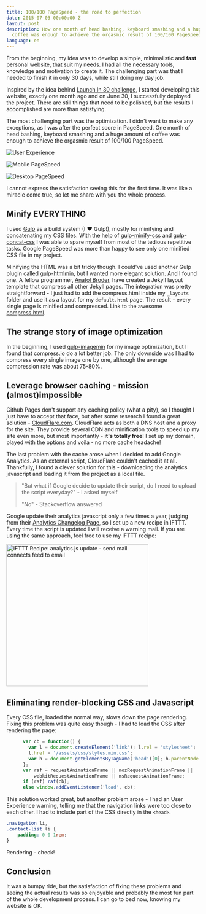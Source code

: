 ```yaml
---
title: 100/100 PageSpeed - the road to perfection
date: 2015-07-03 00:00:00 Z
layout: post
description: How one month of head bashing, keyboard smashing and a huge amount of
  coffee was enough to achieve the orgasmic result of 100/100 PageSpeed.
language: en
---
```


From the beginning, my idea was to develop a simple, minimalistic and **fast** personal website, that suit my needs. I had all the necessary tools, knowledge and motivation to create it. The challenging part was that I needed to finish it in only 30 days, while still doing my day job.

Inspired by the idea behind [Launch In 30 challenge](https://www.youtube.com/watch?v=hwSkyishkjI), I started developing this website, exactly one month ago and on June 30, I successfully deployed the project. There are still things that need to be polished, but the results I accomplished are more than satisfying.  

The most challenging part was the optimization. I didn't want to make any exceptions, as I was after the perfect score in PageSpeed. One month of head bashing, keyboard smashing and a huge amount of coffee was enough to achieve the orgasmic result of 100/100 PageSpeed.

![User Experience](http://i.imgur.com/Iz9Wd9h.png)

![Mobile PageSpeed](http://i.imgur.com/WlIydK8.png)

![Desktop PageSpeed](http://i.imgur.com/fLzKcaF.png)

I cannot express the satisfaction seeing this for the first time. It was like a miracle come true, so let me share with you the whole process.

## Minify EVERYTHING

I used [Gulp](http://gulpjs.com/) as a build system (I <span class="love">&#9829;</span> Gulp!), mostly for minifying and concatenating my CSS files. With the help of [gulp-minify-css](https://www.npmjs.com/package/gulp-minify-css) and [gulp-concat-css](https://www.npmjs.com/package/gulp-concat-css) I was able to spare myself from most of the tedious repetitive tasks. Google PageSpeed was more than happy to see only one minified CSS file in my project. 

Minifying the HTML was a bit tricky though. I could've used another Gulp plugin called [gulp-htmlmin](https://www.npmjs.com/package/gulp-htmlmin), but I wanted more elegant solution. And I found one. A fellow programmer, [Anatol Broder](http://anatol.penibelst.de/), have created a Jekyll layout template that compress all other Jekyll pages. The integration was pretty straightforward - I just had to add the compress.html inside my `_layouts` folder and use it as a layout for my `default.html` page. The result - every single page is minified and compressed. Link to the awesome [compress.html](http://jch.penibelst.de).


## The strange story of image optimization

In the beginning, I used [gulp-imagemin](https://www.npmjs.com/package/gulp-imagemin/) for my image optimization, but I found that [compress.io](http://compress.io) do a lot better job. The only downside was I had to compress every single image one by one, although the average compression rate was about 75-80%.

## Leverage browser caching - mission (almost)impossible 

Github Pages don't support any caching policy (what a pity), so I thought I just have to accept that face, but after some research I found a great solution - [CloudFlare.com](https://www.cloudflare.com). CloudFlare acts as both a DNS host and a proxy for the site. They provide several CDN and minification tools to speed up my site even more, but most importantly - **it's totally free**! I set up my domain, played with the options and voila - no more cache headache!

The last problem with the cache arose when I decided to add Google Analytics. As an external script, CloudFlare couldn't cached it at all. Thankfully, I found a clever solution for this - downloading the analytics javascript and loading it from the project as a local file.

> "But what if Google decide to update their script, do I need to upload the script everyday?" - I asked myself
>
> "No" - Stackoverflow answered
 
Google update their analytics javascript only a few times a year, judging from their [Analytics Changelog  Page](https://developers.google.com/analytics/devguides/collection/analyticsjs/changelog), so I set up a new recipe in IFTTT. Every time the script is updated I will receive a warning mail. If you are using the same approach, feel free to use my IFTTT recipe:

<a href="https://ifttt.com/view_embed_recipe/304686-analytics-js-update-send-mail" target = "_blank" class="embed_recipe embed_recipe-l_31" id= "embed_recipe-304686"><img src= 'https://ifttt.com/recipe_embed_img/304686' alt="IFTTT Recipe: analytics.js update - send mail connects feed to email" width="370px" style="max-width:100%"/></a><script async type="text/javascript" src= "//ifttt.com/assets/embed_recipe.js"></script>

## Eliminating render-blocking CSS and Javascript

Every CSS file, loaded the normal way, slows down the page rendering. Fixing this problem was quite easy though - I had to load the CSS after rendering the page:


```js
      var cb = function() {
        var l = document.createElement('link'); l.rel = 'stylesheet';
        l.href = '/assets/css/styles.min.css';
        var h = document.getElementsByTagName('head')[0]; h.parentNode.insertBefore(l, h);
      };
      var raf = requestAnimationFrame || mozRequestAnimationFrame ||
          webkitRequestAnimationFrame || msRequestAnimationFrame;
      if (raf) raf(cb);
      else window.addEventListener('load', cb);
```
	
This solution worked great, but another problem arose - I had an User Experience warning, telling me that the navigation links were too close to each other. I had to include part of the CSS directly in the `<head>`.
 
```css
.navigation li,
.contact-list li {
    padding: 0 0 1rem;
}
```

Rendering - check!

## Conclusion 

It was a bumpy ride, but the satisfaction of fixing these problems and seeing the actual results was so enjoyable and probably the most fun part of the whole development process. I can go to bed now, knowing my website is OK.
